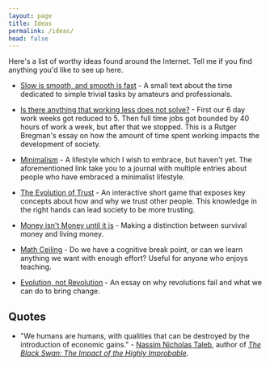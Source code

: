 ```yaml
---
layout: page
title: Ideas
permalink: /ideas/
head: false
---
```


Here's a list of worthy ideas found around the Internet. Tell me if you find anything you'd like to see up here.

* [Slow is smooth, and smooth is fast](https://www.lesserwrong.com/posts/4FZfzqMtwQZES3eqN/slow-is-smooth-and-smooth-is-fast) - A small text about the time dedicated to simple trivial tasks by amateurs and professionals.

* [Is there anything that working less does not solve?](http://evonomics.com/anything-working-less-not-solve/) - First our 6 day work weeks got reduced to 5. Then full time jobs got bounded by 40 hours of work a week, but after that we stopped. This is a Rutger Bregman's essay on how the amount of time spent working impacts the development of society.

* [Minimalism](https://minimalism.life/journal/) - A lifestyle which I wish to embrace, but haven't yet. The aforementioned link take you to a journal with multiple entries about people who have embraced a minimalist lifestyle.

* [The Evolution of Trust](http://ncase.me/trust/) - An interactive short game that exposes key concepts about how and why we trust other people. This knowledge in the right hands can lead society to be more trusting.

* [Money isn't Money until it is](https://medium.com/@conradshaw/money-isnt-money-97722fe87025) - Making a distinction between survival money and living money.

* [Math Ceiling](https://mathwithbaddrawings.com/2015/04/08/the-math-ceiling-wheres-your-cognitive-breaking-point/) - Do we have a cognitive break point, or can we learn anything we want with enough effort? Useful for anyone who enjoys teaching.

* [Evolution, not Revolution](http://blog.ncase.me/evolution-not-revolution/) - An essay on why revolutions fail and what we can do to bring change.

## Quotes

* "We humans are humans, with qualities that can be destroyed by the introduction of economic gains." - [Nassim Nicholas Taleb](https://en.wikipedia.org/wiki/Nassim_Nicholas_Taleb), author of *[The Black Swan: The Impact of the Highly Improbable](https://www.goodreads.com/book/show/242472.The_Black_Swan?from_search=true)*.